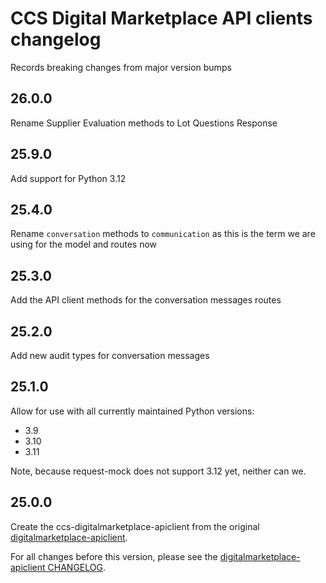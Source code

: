 # CCS Digital Marketplace API clients changelog

Records breaking changes from major version bumps

## 26.0.0

Rename Supplier Evaluation methods to Lot Questions Response

## 25.9.0

Add support for Python 3.12

## 25.4.0

Rename `conversation` methods to `communication` as this is the term we are using for the model and routes now

## 25.3.0

Add the API client methods for the conversation messages routes

## 25.2.0

Add new audit types for conversation messages

## 25.1.0

Allow for use with all currently maintained Python versions:
- 3.9
- 3.10
- 3.11

Note, because request-mock does not support 3.12 yet, neither can we.

## 25.0.0

Create the ccs-digitalmarketplace-apiclient from the original [digitalmarketplace-apiclient](https://github.com/Crown-Commercial-Service/digitalmarketplace-apiclient/pulls).

For all changes before this version, please see the [digitalmarketplace-apiclient CHANGELOG](https://github.com/Crown-Commercial-Service/digitalmarketplace-apiclient/blob/main/CHANGELOG.md).

